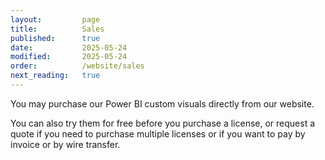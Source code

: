 ```yaml
---
layout:         page
title:          Sales
published:      true
date:           2025-05-24
modified:       2025-05-24
order:          /website/sales
next_reading:   true
---
```


You may purchase our Power BI custom visuals directly from our website.

You can also try them for free before you purchase a license, or request a quote if you need to purchase multiple licenses or if you want to pay by invoice or by wire transfer.
